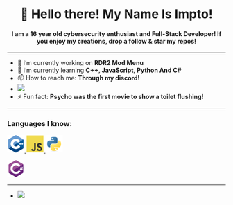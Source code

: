 <h1 align="center">👋 Hello there! My Name Is Impto!</h1>
<h4 align="center">I am a 16 year old cybersecurity enthusiast and Full-Stack Developer! If you enjoy my creations, drop a follow & star my repos!</h3>

---

- 🔭 I’m currently working on **RDR2 Mod Menu**
- 🌱 I’m currently learning **C++, JavaScript, Python And C#**
- 📫 How to reach me: **Through my discord!**
- <img src="https://discord.c99.nl/widget/theme-1/709778694264061974.png "/></a>
- ⚡ Fun fact: **Psycho was the first movie to show a toilet flushing!**


---

<h3 align="left">Languages I know:</h3>
<p align="left"> <a href="https://www.w3schools.com/cpp/" target="_blank" rel="noreferrer"> <img src="https://raw.githubusercontent.com/devicons/devicon/master/icons/cplusplus/cplusplus-original.svg" alt="cplusplus" width="40" height="40"/> </a> <a href="https://developer.mozilla.org/en-US/docs/Web/JavaScript" target="_blank" rel="noreferrer"> <img src="https://raw.githubusercontent.com/devicons/devicon/master/icons/javascript/javascript-original.svg" alt="javascript" width="40" height="40"/> </a> <a href="https://www.python.org" target="_blank" rel="noreferrer"> <img src="https://raw.githubusercontent.com/devicons/devicon/master/icons/python/python-original.svg" alt="python" width="40" height="40"/> </a> </p>
<a href="https://www.w3schools.com/cs/index.php" target="_blank" rel="noreferrer"> <img src="https://raw.githubusercontent.com/devicons/devicon/master/icons/csharp/csharp-original.svg" alt="csharp" width="40" height="40"/>

  ---
  
 - ![](https://komarev.com/ghpvc/?username=impto-dev)
